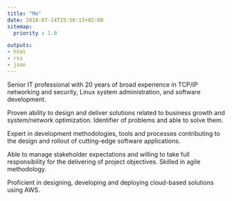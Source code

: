 ```yaml
---
title: "Me"
date: 2018-07-14T25:56:13+02:00
sitemap:
  priority : 1.0

outputs:
- html
- rss
- json
---
```

<p>Senior IT professional with 20 years of broad experience in TCP/IP networking and security, Linux system administration, and software development.</p>
<p>Proven ability to design and deliver solutions related to business growth and system/network optimization. Identifier of problems and able to solve them.</p>
<p>Expert in development methodologies, tools and processes contributing to the design and rollout of cutting-edge software applications.</p>
<p>Able to manage stakeholder expectations and willing to take full responsibility for the delivering of project objectives. Skilled in agile methodology.</p>
<p>Proficient in designing, developing and deploying cloud-based solutions using AWS.</p>

